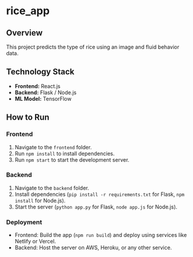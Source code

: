 # rice_app

## Overview
This project predicts the type of rice using an image and fluid behavior data.

## Technology Stack
- **Frontend:** React.js
- **Backend:** Flask / Node.js
- **ML Model:** TensorFlow

## How to Run
### Frontend
1. Navigate to the `frontend` folder.
2. Run `npm install` to install dependencies.
3. Run `npm start` to start the development server.

### Backend
1. Navigate to the `backend` folder.
2. Install dependencies (`pip install -r requirements.txt` for Flask, `npm install` for Node.js).
3. Start the server (`python app.py` for Flask, `node app.js` for Node.js).

### Deployment
- Frontend: Build the app (`npm run build`) and deploy using services like Netlify or Vercel.
- Backend: Host the server on AWS, Heroku, or any other service.
